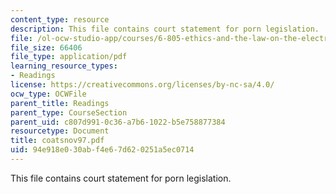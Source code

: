 ```yaml
---
content_type: resource
description: This file contains court statement for porn legislation.
file: /ol-ocw-studio-app/courses/6-805-ethics-and-the-law-on-the-electronic-frontier-fall-2005/94e918e030abf4e67d620251a5ec0714_coatsnov97.pdf
file_size: 66406
file_type: application/pdf
learning_resource_types:
- Readings
license: https://creativecommons.org/licenses/by-nc-sa/4.0/
ocw_type: OCWFile
parent_title: Readings
parent_type: CourseSection
parent_uid: c807d991-0c36-a7b6-1022-b5e758877384
resourcetype: Document
title: coatsnov97.pdf
uid: 94e918e0-30ab-f4e6-7d62-0251a5ec0714
---
```

This file contains court statement for porn legislation.